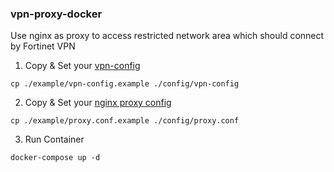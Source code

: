 ### vpn-proxy-docker
Use nginx as proxy to access restricted network area which should connect by Fortinet VPN

1. Copy & Set your [vpn-config](https://github.com/adrienverge/openfortivpn)
```
cp ./example/vpn-config.example ./config/vpn-config
```
2. Copy & Set your [nginx proxy config](https://docs.nginx.com/nginx/admin-guide/web-server/reverse-proxy/)
```
cp ./example/proxy.conf.example ./config/proxy.conf
```
3. Run Container
```
docker-compose up -d
```